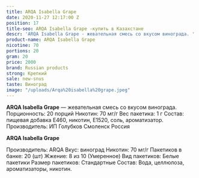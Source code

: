 ```yaml
---
title: ARQA Isabella Grape
date: 2020-11-27 12:17:00 Z
position: 17
title-seo: ARQA Isabella Grape -купить в Казахстане
descr: 'ARQA Isabella Grape - жевательная смесь со вкусом винограда. '
product-name: ARQA Isabella Grape
nicotine: 70
portions: 20
gram: 20
price: 2000
brand: Russian products
strong: Крепкий
sale: new-snus
taste: Виноград
image: "/uploads/Arqa%20isabella%20grape.jpeg"
---
```


**ARQA Isabella Grape** — жевательная смесь со вкусом винограда. 
Порционность: 20 порций Никотин: 70 мг/г Вес пакетика: 1 г Состав: пищевая добавка E460, никотин, E1520, соль, ароматизатор. Производитель: ИП Голубков Смоленск Россия

**ARQA Isabella Grape**

Производитель: ARQA Вкус: виноград Никотин: 70 мг/г Пакетиков в банке: 20 (шт) Жжение: 8 из 10 (Умеренное) Вид пакетиков: Белые пакетики Размер пакетиков: Стандартные Состав: Вода, целлюлоза, ароматизаторы, никотин.